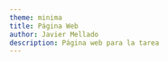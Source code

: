 ```yaml
---
theme: minima
title: Página Web
author: Javier Mellado
description: Página web para la tarea
---
```

